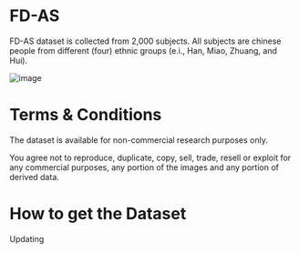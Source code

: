 # FD-AS

FD-AS dataset is collected from 2,000 subjects. All subjects are chinese people from different (four) ethnic groups (e.i., Han, Miao, Zhuang, and Hui). 

![image]()


# Terms & Conditions
The dataset is available for non-commercial research purposes only.

You agree not to reproduce, duplicate, copy, sell, trade, resell or exploit for any commercial purposes, any portion of the images and any portion of derived data.

# How to get the Dataset

Updating
